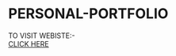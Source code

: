 # PERSONAL-PORTFOLIO

TO VISIT WEBISTE:-<br>
<a href="https://kanishkbehl.github.io/PERSONAL-PORTFOLIO/" target="_blank">CLICK HERE</a>

